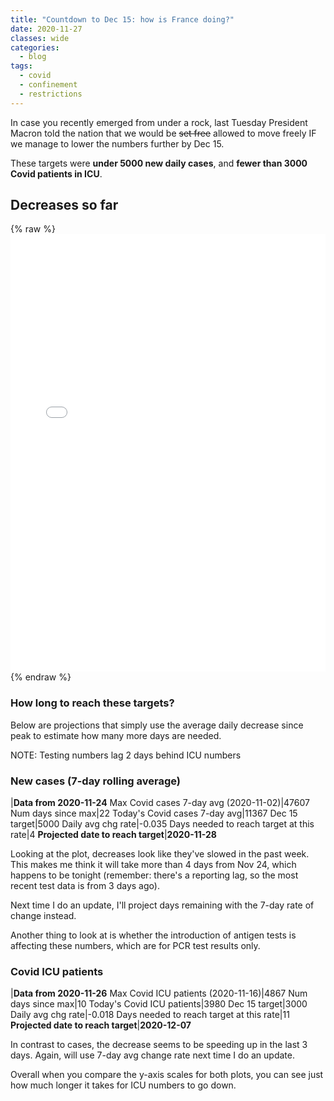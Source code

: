 ```yaml
---
title: "Countdown to Dec 15: how is France doing?"
date: 2020-11-27
classes: wide
categories:
  - blog
tags:
  - covid
  - confinement
  - restrictions
---
```


In case you recently emerged from under a rock, last Tuesday President Macron told the nation that we would be ~~set free~~ allowed to move freely IF we manage to lower the numbers further by Dec 15.

These targets were **under 5000 new daily cases**, and **fewer than 3000 Covid patients in ICU**.

## Decreases so far

{% raw %}<iframe width="100%" height="700" frameborder="0" scrolling="no" src="//plotly.com/~limegimlet/551.embed?showlink=false"></iframe> {% endraw %}

### How long to reach these targets?

Below are projections that simply use the average daily decrease since peak to estimate how many more days are needed.

NOTE: Testing numbers lag 2 days behind ICU numbers

### New cases (7-day rolling average)

|**Data from 2020-11-24**
Max Covid cases 7-day avg (2020-11-02)|47607
Num days since max|22
Today's Covid cases 7-day avg|11367
Dec 15 target|5000
Daily avg chg rate|-0.035
Days needed to reach target at this rate|4
**Projected date to reach target**|**2020-11-28**

Looking at the plot, decreases look like they've slowed in the past week.
This makes me think it will take more than 4 days from Nov 24, which happens to be tonight (remember: there's a reporting lag, so the most recent test data is from 3 days ago).

Next time I do an update, I'll project days remaining with  the 7-day rate of change instead.

Another thing to look at is whether the introduction of antigen tests is affecting these numbers, which are for PCR test results only.

### Covid ICU patients

 |**Data from 2020-11-26**
Max Covid ICU patients (2020-11-16)|4867
Num days since max|10
Today's Covid ICU patients|3980
Dec 15 target|3000
Daily avg chg rate|-0.018
Days needed to reach target at this rate|11
**Projected date to reach target**|**2020-12-07**

In contrast to cases, the decrease seems to be speeding up in the last 3 days. Again, will use 7-day avg change rate next time I do an update.

Overall when you compare the y-axis scales for both plots, you can see just how much longer it takes for ICU numbers to go down.
